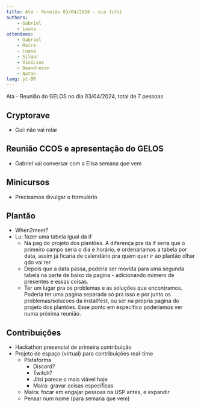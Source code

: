 ```yaml
---
title: Ata - Reunião 03/04/2024 - via Jitsi
authors:
    - Gabriel
    - Luana
attendees:
    - Gabriel
    - Maíra
    - Luana
    - Silmar
    - Vinícius
    - Deandreson
    - Natan
lang: pt-BR
---
```


Ata - Reunião do GELOS no dia 03/04/2024, total de 7 pessoas

## Cryptorave
- Gui: não vai rolar

## Reunião CCOS e apresentação do GELOS

- Gabriel vai conversar com a Elisa semana que vem

## Minicursos

- Precisamos divulgar o formulário

## Plantão

- When2meet?
- Lu: fazer uma tabela igual da if
    - Na pag do projeto dos plantões. A diferença pra da if seria que o primeiro campo seria o dia e horário, e ordenariamos a tabela por data, assim já ficaria de calendário pra quem quer ir ao plantão olhar qdo vai ter
    - Depois que a data passa, poderia ser movida para uma segunda tabela na parte de baixo da pagina - adicionando número de presentes e essas coisas.
    - Ter um lugar pra os problemas e as soluções que encontramos. Poderia ter uma pagina separada só pra isso e por junto os problemas/solucoes da installfest, ou  ser na própria pagina do projeto dos plantões. Esse ponto em específico poderíamos ver numa próxima reunião.



## Contribuições

- Hackathon presencial de primeira contribuição
- Projeto de espaço (virtual) para contribuições real-time
    - Plataforma
        - Discord?
        - Twitch?
        - Jitsi parece o mais viável hoje
        - Maíra: gravar coisas específicas
    - Maíra: focar em engajar pessoas na USP antes, e expandir
    - Pensar num nome (para semana que vem)
